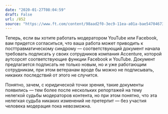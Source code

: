 ```yaml
---
date: "2020-01-27T08:04:59"
draft: False
url: /852
source: "https://www.ft.com/content/98aad2f0-3ec9-11ea-a01a-bae547046735"
---
```


Теперь, если вы хотите работать модератором YouTube или Facebook, вам придется согласиться, что ваша работа может приводить к посттравматическому синдрому — соответствующий документ начала требовать подписать у своих сотрудников компания Accenture, которой аутсорсят соответствующие функции Facebook и YouTube. Документ предлагается подписать не только новым, но и уже работающим сотрудникам, при этом ветеранам вроде бы можно не подписывать, никаких последствий от этого не случится. 

Понятно, зачем, с юридической точки зрения, такие документы появились — тем более после нескольких репортажей на тему нелегкой судьбы модераторов контента, но при этом понятно, что эта нелегкая судьба никаких изменений не претерпит — без участия человека модерация пока невозможна.
